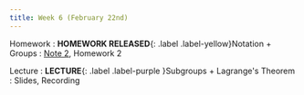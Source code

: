```yaml
---
title: Week 6 (February 22nd)
---
```


Homework
: **HOMEWORK RELEASED**{: .label .label-yellow}Notation + Groups
  : [Note 2](https://readings.decal.rouxl.es/docs/readings/content/note-2/), Homework 2

Lecture
: **LECTURE**{: .label .label-purple }Subgroups + Lagrange's Theorem
  : Slides, Recording